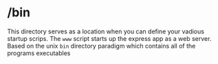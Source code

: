 # /bin


This directory serves as a location when you can define your vadious startup scrips. The `www` script starts up the express app as a web server.  
Based on the unix `bin` directory paradigm which contains all of the programs executables